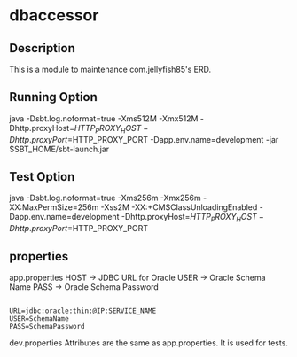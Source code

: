 # dbaccessor


## Description

This is a module to maintenance com.jellyfish85's ERD.


## Running Option

java -Dsbt.log.noformat=true -Xms512M -Xmx512M  -Dhttp.proxyHost=$HTTP_PROXY_HOST -Dhttp.proxyPort=$HTTP_PROXY_PORT -Dapp.env.name=development -jar $SBT_HOME/sbt-launch.jar 


## Test Option

java -Dsbt.log.noformat=true -Xms256m -Xmx256m -XX:MaxPermSize=256m -Xss2M -XX:+CMSClassUnloadingEnabled -Dapp.env.name=development -Dhttp.proxyHost=$HTTP_PROXY_HOST -Dhttp.proxyPort=$HTTP_PROXY_PORT

## properties

app.properties
	HOST -> JDBC URL for Oracle 
	USER -> Oracle Schema Name
	PASS -> Oracle Schema Password

<pre><code>
URL=jdbc:oracle:thin:@IP:SERVICE_NAME
USER=SchemaName
PASS=SchemaPassword
</code></pre>

dev.properties
	Attributes are the same as app.properties.
	It is used for tests.
